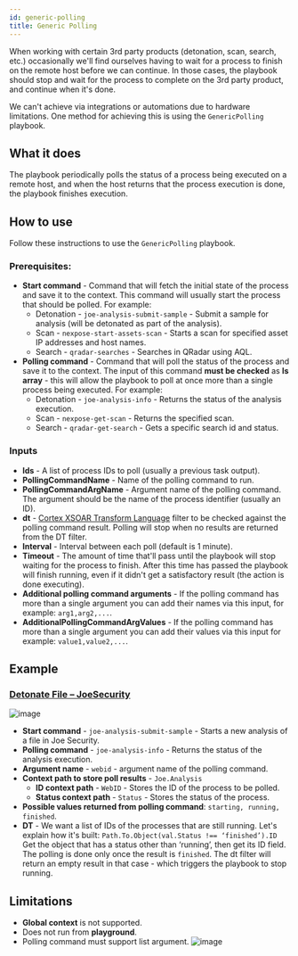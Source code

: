 ```yaml
---
id: generic-polling
title: Generic Polling
---
```


When working with certain 3rd party products (detonation, scan, search, etc.) occasionally we'll find ourselves having to wait for a process to finish on the remote host before we can continue. In those cases, the playbook should stop and wait for the process to complete on the 3rd party product, and continue when it's done.

We can't achieve via integrations or automations due to hardware limitations. One method for achieving this is using the `GenericPolling` playbook.

## What it does
The playbook periodically polls the status of a process being executed on a remote host, and when the host returns that the process execution is done, the playbook finishes execution.

## How to use
Follow these instructions to use the `GenericPolling` playbook.
### Prerequisites:
* **Start command** - Command that will fetch the initial state of the process and save it to the context. This command will usually start the process that should be polled. For example:
  * Detonation - `joe-analysis-submit-sample` - Submit a sample for analysis (will be detonated as part of the analysis).
  * Scan - `nexpose-start-assets-scan` - Starts a scan for specified asset IP addresses and host names.
  * Search - `qradar-searches` - Searches in QRadar using AQL.
* **Polling command** - Command that will poll the status of the process and save it to the context. The input of this command **must be checked** as **Is array** - this will allow the playbook to poll at once more than a single process being executed. For example:
  * Detonation - `joe-analysis-info` - Returns the status of the analysis execution.
  * Scan - `nexpose-get-scan` - Returns the specified scan.
  * Search - `qradar-get-search` - Gets a specific search id and status.

### Inputs
* **Ids** - A list of process IDs to poll (usually a previous task output).
* **PollingCommandName** - Name of the polling command to run.
* **PollingCommandArgName** - Argument name of the polling command. The argument should be the name of the process identifier (usually an ID).
* **dt** - [Cortex XSOAR Transform Language](../integrations/dt) filter to be checked against the polling command result. Polling will stop when no results are returned from the DT filter.
* **Interval** - Interval between each poll (default is 1 minute).
* **Timeout** - The amount of time that'll pass until the playbook will stop waiting for the process to finish. After this time has passed the playbook will finish running, even if it didn't get a satisfactory result (the action is done executing).
* **Additional polling command arguments** - If the polling command has more than a single argument you can add their names via this input, for example: `arg1,arg2,...`. 
* **AdditionalPollingCommandArgValues** -  If the polling command has more than a single argument you can add their values via this input for example: `value1,value2,...`. 

## Example
### [Detonate File – JoeSecurity](https://github.com/demisto/content/blob/master/Playbooks/playbook-Detonate_File_-_JoeSecurity.yml)
![image](../doc_imgs/playbooks/66270734-7ee53b00-e85f-11e9-8566-e0118774070e.png)

* **Start command** - `joe-analysis-submit-sample` - Starts a new analysis of a file in Joe Security.
* **Polling command** - `joe-analysis-info` - Returns the status of the analysis execution.
* **Argument name** - `webid` - argument name of the polling command. 
* **Context path to store poll results** - `Joe.Analysis`
  * **ID context path** - `WebID` - Stores the ID of the process to be polled.
  * **Status context path** - `Status` - Stores the status of the process. 
* **Possible values returned from polling command**: `starting, running, finished`. 
* **DT** - We want a list of IDs of the processes that are still running. Let's explain how it's built:
`Path.To.Object(val.Status !== ‘finished’).ID`
Get the object that has a status other than ‘running’, then get its ID field.
The polling is done only once the result is `finished`. The dt filter will return an empty result in that case - which triggers the playbook to stop running. 

## Limitations
* **Global context** is not supported.
* Does not run from **playground**.
* Polling command must support list argument.
![image](../doc_imgs/playbooks/66293071-7d168880-e8ee-11e9-9d55-e8ae1e09fe0e.png)
